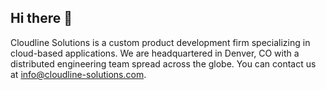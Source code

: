 ## Hi there 👋

Cloudline Solutions is a custom product development firm specializing in cloud-based applications. We are headquartered in Denver, CO with a distributed engineering team spread across the globe. You can contact us at info@cloudline-solutions.com.
